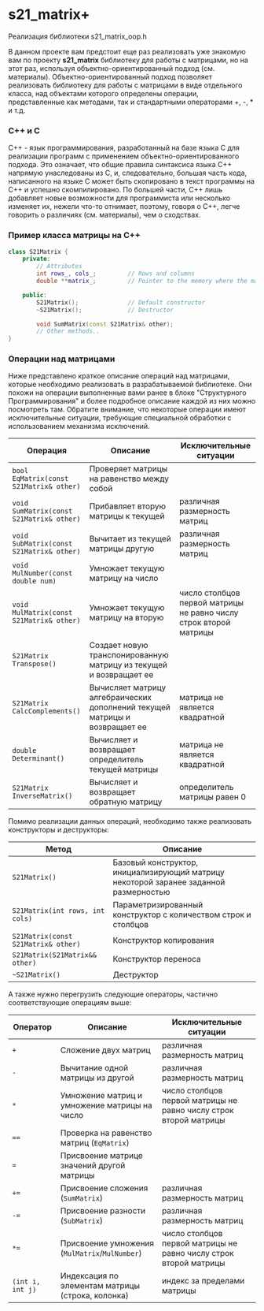 # s21_matrix+

Реализация библиотеки s21_matrix_oop.h

В данном проекте вам предстоит еще раз реализовать уже знакомую вам по проекту **s21_matrix** библиотеку для работы с матрицами, но на этот раз, используя объектно-ориентированный подход (см. материалы). Объектно-ориентированный подход позволяет реализовать библиотеку для работы с матрицами в виде отдельного класса, над объектами которого определены операции, представленные как методами, так и стандартными операторами +, -, \* и т.д.

### C++ и C

C++ - язык программирования, разработанный на базе языка C для реализации программ с применением объектно-ориентированного подхода. Это означает, что общие правила синтаксиса языка C++ напрямую унаследованы из C, и, следовательно, большая часть кода, написанного на языке C может быть скопировано в текст программы на C++ и успешно скомпилировано. По большей части, C++ лишь добавляет новые возможности для программиста или несколько изменяет их, нежели что-то отнимает, поэтому, говоря о C++, легче говорить о различиях (см. материалы), чем о сходствах.

### Пример класса матрицы на C++

```cpp
class S21Matrix {
    private:
        // Attributes
        int rows_, cols_;         // Rows and columns
        double **matrix_;         // Pointer to the memory where the matrix is allocated

    public:
        S21Matrix();              // Default constructor
        ~S21Matrix();             // Destructor

        void SumMatrix(const S21Matrix& other);
        // Other methods..
}
```

### Операции над матрицами

Ниже представлено краткое описание операций над матрицами, которые необходимо реализовать в разрабатываемой библиотеке. Они похожи на операции выполненные вами ранее в блоке "Структурного Программирования" и более подробное описание каждой из них можно посмотреть там. Обратите внимание, что некоторые операции имеют исключительные ситуации, требующие специальной обработки с использованием механизма исключений.

| Операция                                 | Описание                                                                    | Исключительные ситуации                                           |
| ---------------------------------------- | --------------------------------------------------------------------------- | ----------------------------------------------------------------- |
| `bool EqMatrix(const S21Matrix& other)`  | Проверяет матрицы на равенство между собой                                  |                                                                   |
| `void SumMatrix(const S21Matrix& other)` | Прибавляет вторую матрицы к текущей                                         | различная размерность матриц                                      |
| `void SubMatrix(const S21Matrix& other)` | Вычитает из текущей матрицы другую                                          | различная размерность матриц                                      |
| `void MulNumber(const double num)`       | Умножает текущую матрицу на число                                           |                                                                   |
| `void MulMatrix(const S21Matrix& other)` | Умножает текущую матрицу на вторую                                          | число столбцов первой матрицы не равно числу строк второй матрицы |
| `S21Matrix Transpose()`                  | Создает новую транспонированную матрицу из текущей и возвращает ее          |                                                                   |
| `S21Matrix CalcComplements()`            | Вычисляет матрицу алгебраических дополнений текущей матрицы и возвращает ее | матрица не является квадратной                                    |
| `double Determinant()`                   | Вычисляет и возвращает определитель текущей матрицы                         | матрица не является квадратной                                    |
| `S21Matrix InverseMatrix()`              | Вычисляет и возвращает обратную матрицу                                     | определитель матрицы равен 0                                      |

Помимо реализации данных операций, необходимо также реализовать конструкторы и деструкторы:

| Метод                               | Описание                                                                              |
| ----------------------------------- | ------------------------------------------------------------------------------------- |
| `S21Matrix()`                       | Базовый конструктор, инициализирующий матрицу некоторой заранее заданной размерностью |
| `S21Matrix(int rows, int cols)`     | Параметризированный конструктор с количеством строк и столбцов                        |
| `S21Matrix(const S21Matrix& other)` | Конструктор копирования                                                               |
| `S21Matrix(S21Matrix&& other)`      | Конструктор переноса                                                                  |
| `~S21Matrix()`                      | Деструктор                                                                            |

А также нужно перегрузить следующие операторы, частично соответствующие операциям выше:

| Оператор         | Описание                                          | Исключительные ситуации                                           |
| ---------------- | ------------------------------------------------- | ----------------------------------------------------------------- |
| `+`              | Сложение двух матриц                              | различная размерность матриц                                      |
| `-`              | Вычитание одной матрицы из другой                 | различная размерность матриц                                      |
| `*`              | Умножение матриц и умножение матрицы на число     | число столбцов первой матрицы не равно числу строк второй матрицы |
| `==`             | Проверка на равенство матриц (`EqMatrix`)         |                                                                   |
| `=`              | Присвоение матрице значений другой матрицы        |                                                                   |
| `+=`             | Присвоение сложения (`SumMatrix`)                 | различная размерность матриц                                      |
| `-=`             | Присвоение разности (`SubMatrix`)                 | различная размерность матриц                                      |
| `*=`             | Присвоение умножения (`MulMatrix`/`MulNumber`)    | число столбцов первой матрицы не равно числу строк второй матрицы |
| `(int i, int j)` | Индексация по элементам матрицы (строка, колонка) | индекс за пределами матрицы                                       |
